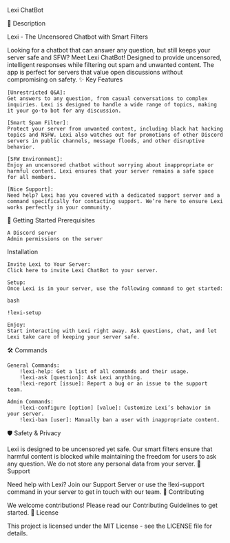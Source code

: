 Lexi ChatBot

[ <!-- You can replace the link with an actual logo URL -->](https://github.com/josemlwdf/media/blob/main/lexi/Lexi_Avatar.jpg)
📝 Description

Lexi - The Uncensored Chatbot with Smart Filters

Looking for a chatbot that can answer any question, but still keeps your server safe and SFW? Meet Lexi ChatBot! Designed to provide uncensored, intelligent responses while filtering out spam and unwanted content. The app is perfect for servers that value open discussions without compromising on safety.
✨ Key Features

    [Unrestricted Q&A]:
    Get answers to any question, from casual conversations to complex inquiries. Lexi is designed to handle a wide range of topics, making it your go-to bot for any discussion.

    [Smart Spam Filter]:
    Protect your server from unwanted content, including black hat hacking topics and NSFW. Lexi also watches out for promotions of other Discord servers in public channels, message floods, and other disruptive behavior.

    [SFW Environment]:
    Enjoy an uncensored chatbot without worrying about inappropriate or harmful content. Lexi ensures that your server remains a safe space for all members.

    [Nice Support]:
    Need help? Lexi has you covered with a dedicated support server and a command specifically for contacting support. We’re here to ensure Lexi works perfectly in your community.

🚀 Getting Started
Prerequisites

    A Discord server
    Admin permissions on the server

Installation

    Invite Lexi to Your Server:
    Click here to invite Lexi ChatBot to your server.

    Setup:
    Once Lexi is in your server, use the following command to get started:

    bash

    !lexi-setup

    Enjoy:
    Start interacting with Lexi right away. Ask questions, chat, and let Lexi take care of keeping your server safe.

🛠️ Commands

    General Commands:
        !lexi-help: Get a list of all commands and their usage.
        !lexi-ask [question]: Ask Lexi anything.
        !lexi-report [issue]: Report a bug or an issue to the support team.

    Admin Commands:
        !lexi-configure [option] [value]: Customize Lexi’s behavior in your server.
        !lexi-ban [user]: Manually ban a user with inappropriate content.

🛡️ Safety & Privacy

Lexi is designed to be uncensored yet safe. Our smart filters ensure that harmful content is blocked while maintaining the freedom for users to ask any question. We do not store any personal data from your server.
👥 Support

Need help with Lexi? Join our Support Server or use the !lexi-support command in your server to get in touch with our team.
🤝 Contributing

We welcome contributions! Please read our Contributing Guidelines to get started.
📝 License

This project is licensed under the MIT License - see the LICENSE file for details.
